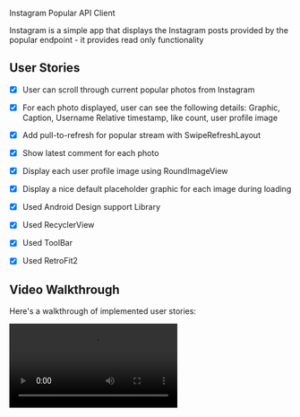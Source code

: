 Instagram Popular API Client 

Instagram is a simple app that displays the Instagram posts provided by the popular endpoint - it provides read only functionality

## User Stories

* [x] User can scroll through current popular photos from Instagram
* [x] For each photo displayed, user can see the following details:
	Graphic, Caption, Username
	Relative timestamp, like count, user profile image 

* [x] Add pull-to-refresh for popular stream with SwipeRefreshLayout
* [x] Show latest comment for each photo
* [x] Display each user profile image using RoundImageView
* [x] Display a nice default placeholder graphic for each image during loading
* [x] Used Android Design support Library
* [x] Used RecyclerView
* [x] Used ToolBar
* [x] Used RetroFit2

## Video Walkthrough 

Here's a walkthrough of implemented user stories:


![Video Walkthrough](instagram.mp4)